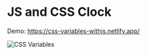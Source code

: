 # JS and CSS Clock

Demo: https://css-variables-withjs.netlify.app/

![CSS Variables](https://user-images.githubusercontent.com/81578763/171205933-712ef23e-9fb8-4bea-9269-322e730e5b20.gif)
